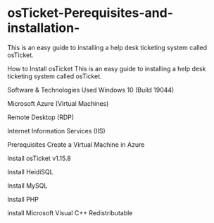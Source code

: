 # osTicket-Perequisites-and-installation-
This is an easy guide to installing a help desk ticketing system called osTicket. 

How to Install osTicket
This is an easy guide to installing a help desk ticketing system called osTicket.

Software & Technologies Used
Windows 10 (Build 19044)

Microsoft Azure (Virtual Machines)

Remote Desktop (RDP)

Internet Information Services (IIS)

Prerequisites
Create a Virtual Machine in Azure

Install osTicket v1.15.8

Install HeidiSQL

Install MySQL

Install PHP

install Microsoft Visual C++ Redistributable
